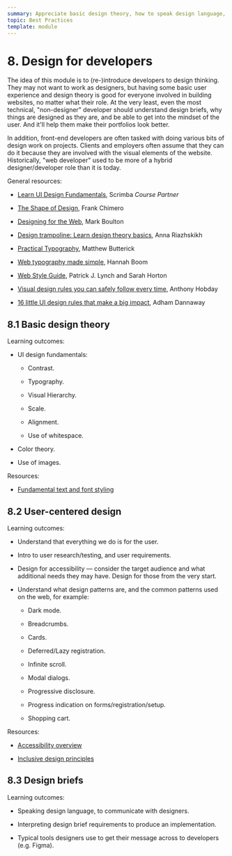 ```yaml
---
summary: Appreciate basic design theory, how to speak design language, and what makes websites look good.
topic: Best Practices
template: module
---
```


# 8. Design for developers

The idea of this module is to (re-)introduce developers to design thinking. They may not want to work as designers, but having some basic user experience and design theory is good for everyone involved in building websites, no matter what their role. At the very least, even the most technical, "non-designer" developer should understand design briefs, why things are designed as they are, and be able to get into the mindset of the user. And it'll help them make their portfolios look better.

In addition, front-end developers are often tasked with doing various bits of design work on projects. Clients and employers often assume that they can do it because they are involved with the visual elements of the website. Historically, "web developer" used to be more of a hybrid designer/developer role than it is today.

General resources:

- [Learn UI Design Fundamentals](https://scrimba.com/learn/design?via=mdn), Scrimba _Course Partner_

- [The Shape of Design](https://shapeofdesignbook.com/chapters/00-introduction/), Frank Chimero

- [Designing for the Web](https://designingfortheweb.co.uk/), Mark Boulton

- [Design trampoline: Learn design theory basics](https://designtrampoline.org/), Anna Riazhskikh

- [Practical Typography](https://practicaltypography.com/), Matthew Butterick

- [Web typography made simple](https://designforweb.org/vis/chapter2-typography/typelab-by-HannahBoom/), Hannah Boom

- [Web Style Guide](https://webstyleguide.com/), Patrick J. Lynch and Sarah Horton

- [Visual design rules you can safely follow every time](https://anthonyhobday.com/sideprojects/saferules/), Anthony Hobday

- [16 little UI design rules that make a big impact](https://www.adhamdannaway.com/blog/ui-design/16-ui-design-rules), Adham Dannaway

## 8.1 Basic design theory

Learning outcomes:

- UI design fundamentals:

  - Contrast.

  - Typography.

  - Visual Hierarchy.

  - Scale.

  - Alignment.

  - Use of whitespace.

- Color theory.

- Use of images.

Resources:

- [Fundamental text and font styling](https://developer.mozilla.org/docs/Learn/CSS/Styling_text/Fundamentals)

<scrim-inline url="https://v2.scrimba.com/the-frontend-developer-career-path-c0j/~0p0" scrimtitle="Learn UI Design Intro"></scrim-inline>

## 8.2 User-centered design

Learning outcomes:

- Understand that everything we do is for the user.

- Intro to user research/testing, and user requirements.

- Design for accessibility — consider the target audience and what additional needs they may have. Design for those from the very start.

- Understand what design patterns are, and the common patterns used on the web, for example:

  - Dark mode.

  - Breadcrumbs.

  - Cards.

  - Deferred/Lazy registration.

  - Infinite scroll.

  - Modal dialogs.

  - Progressive disclosure.

  - Progress indication on forms/registration/setup.

  - Shopping cart.

Resources:

- [Accessibility overview](https://developer.mozilla.org/docs/Learn/Accessibility)

- [Inclusive design principles](https://inclusivedesignprinciples.info/)

## 8.3 Design briefs

Learning outcomes:

- Speaking design language, to communicate with designers.

- Interpreting design brief requirements to produce an implementation.

- Typical tools designers use to get their message across to developers (e.g. Figma).
